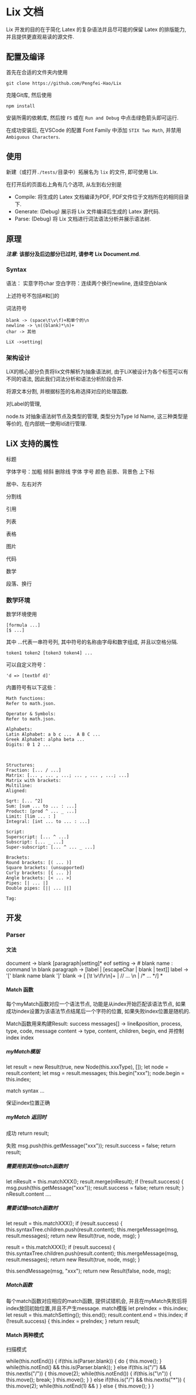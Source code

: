 # Lix 文档

Lix 开发的目的在于简化 Latex 的复杂语法并且尽可能的保留 Latex 的排版能力, 并且提供更直观易读的源文件.

## 配置及编译

首先在合适的文件夹内使用
```
git clone https://github.com/Pengfei-Hao/Lix
```
克隆Git库, 然后使用
```
npm install
```
安装所需的依赖库, 然后按 `F5` 或在 `Run and Debug` 中点击绿色箭头即可运行.

在成功安装后, 在VSCode 的配置 Font Family 中添加 `STIX Two Math`, 并禁用 `Ambiguous Characters`.

## 使用

新建（或打开`./tests/`目录中）拓展名为 `lix` 的文件, 即可使用 Lix.

在打开后的页面右上角有几个选项, 从左到右分别是

* Compile: 将生成的 Latex 文档编译为PDF, PDF文件位于文档所在的相同目录下.
* Generate: (Debug) 展示将 Lix 文件编译后生成的 Latex 源代码.
* Parse: (Debug) 将 Lix 文档进行词法语法分析并展示语法树.

## 原理

***注意***: **该部分及后边部分已过时, 请参考 Lix Document.md**.

### Syntax
语法：
实意字符char
空白字符：连续两个换行newline, 连续空白blank

上述符号不包括#和[]的

词法符号
```
blank -> (space\t\v\f)+和单个的\n
newline -> \n((blank)*\n)+
char -> 其他
```

```
LiX ->setting|
```

### 架构设计

LiX的核心部分负责将lix文件解析为抽象语法树, 由于LiX被设计为各个标签可以有不同的语法, 因此我们词法分析和语法分析阶段合并.

将源文本分割, 并根据标签的名称选择对应的处理函数.

对Label的管理, 

node.ts 对抽象语法树节点及类型的管理, 类型分为Type Id Name, 这三种类型是等价的, 在内部统一使用Id进行管理.

## LiX 支持的属性

标题

字体字号：加粗 倾斜 删除线 
字体 字号 颜色 前景、背景色
上下标

居中、左右对齐

分割线

引用

列表

表格

图片

代码

数学

段落、换行

### 数学环境

数学环境使用
```
[formula ...]
[$ ...]
```
其中 ...代表一串符号列, 其中符号的名称由字母和数字组成, 并且以空格分隔.
```
token1 token2 [token3 token4] ...
```
可以自定义符号：
```
'd => [textbf d]' 
```

内置符号有以下这些：
```
Math functions:
Refer to math.json.

Operator & Symbols:
Refer to math.json.

Alphabets:
Latin Alphabet: a b c ...  A B C ...
Greek Alphabet: alpha beta ...
Digits: 0 1 2 ...



Structures:
Fraction: [... / ...]
Matrix: [... , ... , ...; ... , ... , ...; ...]
Matrix with brackets:
Multiline:
Aligned:

Sqrt: [... ^2]
Sum: [sum ... to ... : ...]
Product: [prod ^ ... _ ...]
Limit: [lim ... : ]
Integral: [int ... to ... : ...]

Script:
Superscript: [... ^ ...]
Subscript: [... _ ...]
Super-subscript: [... ^ ... _ ...]

Brackets:
Round brackets: [( ... )]
Square brackets: (unsupported)
Curly brackets: [{ ... }]
Angle brackets: [< ... >]
Pipes: [| ... |]
Double pipes: [|| ... ||]

Tag:
``` 


## 开发

### Parser

#### 文法

document -> blank [paragraph|setting]* eof
setting -> # blank name : command \n blank
paragraph -> [label | [escapeChar | blank | text]]
label -> '[' blank name blank  ']'
blank -> [ [\t \v\f\r\n]+ | // ... \n | /* ... */] *
#### Match 函数

每个myMatch函数对应一个语法节点, 功能是从index开始匹配该语法节点, 如果成功index设置为该语法节点结尾后一个字符的位置, 如果失败index位置是随机的.

Match函数用来构建Result<Node>:
success
messages[] -> line&position, process, type, code, message
content -> type, content, children, begin, end
并控制index
index

##### myMatch模版
let result = new Result<Node>(true, new Node(this.xxxType), []);
let node = result.content;
let msg = result.messages;
this.begin("xxx");
node.begin = this.index;

match syntax ...

   保证index位置正确

##### myMatch 返回时
成功
return result;

失败
msg.push(this.getMessage("xxx"));
result.success = false;
return result;



##### 需要用到其他match函数时
let nResult = this.matchXXX();
result.merge(nResult);
if (!result.success) {
    msg.push(this.getMessage("xxx"));
    result.success = false;
    return result;
}
nResult.content ....

##### 需要试错match函数时
let result = this.matchXXX();
if (result.success) {
    this.syntaxTree.children.push(result.content);
    this.mergeMessage(msg, result.messages);
    return new Result(true, node, msg);
}

result = this.matchXXX();
if (result.success) {
    this.syntaxTree.children.push(result.content);
    this.mergeMessage(msg, result.messages);
    return new Result(true, node, msg);
}

this.sendMessage(msg, "xxx");
return new Result(false, node, msg);


##### Match函数
每个match函数对应相应的match函数, 提供试错机会, 并且在myMatch失败后将index放回初始位置,并且不产生message.
match模版
let preIndex = this.index;
let result = this.matchSetting();
this.end();
result.content.end = this.index;
if (!result.success) {
    this.index = preIndex;
}
return result;


#### Match 两种模式

扫描模式

while(this.notEnd()) {
    if(this.is(Parser.blank)) {
        do {
            this.move();
        } while(this.notEnd() && this.is(Parser.blank));
    }
    else if(this.is("/") && this.nextIs("/")) {
        this.move(2);
        while(this.notEnd()) {
            if(this.is("\n")) {
                this.move();
                break;
            }
            this.move();
        }
    }
    else if(this.is("/") && this.nextIs("*")) {
        this.move(2);
        while(this.notEnd(1) && )
    }
    else {
        this.move();
    }
}